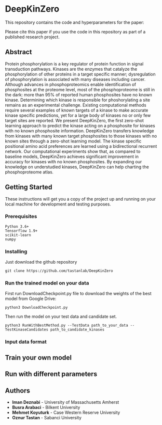 # DeepKinZero
This repository contains the code and hyperparameters for the paper:


Please cite this paper if you use the code in this repository as part of a published research project.

## Abstract
Protein phosphorylation is a key regulator of protein function in signal transduction pathways. Kinases are the enzymes that catalyze the phosphorylation of other proteins in a target specific manner; dysregulation of phosphorylation is associated with many diseases including cancer.  Although advances in phosphoproteomics enable identification of phosphosites at the proteome level, most of the phosphoproteome is still in the dark:  more than 95% of reported human phosphosites have no known kinase. Determining which kinase is responsible for phoshorylating a site remains as an experimental challenge. Existing computational methods require several examples of known targets of a kinase to make accurate kinase specific predictions, yet for a large body of kinases no or only few target sites are reported. We present DeepKinZero, the first zero-shot learning approach to predict the kinase acting on a phosphosite for kinases with no known phosphosite information. DeepKinZero transfers knowledge from kinases with many known target phosphosites to those kinases with no known sites through a zero-shot learning model. The kinase specific positional amino acid preferences are learned using a  bidirectional recurrent network. Our computational experiments show that, as compared to baseline models, DeepKinZero achieves significant improvement in accuracy for kinases with no known phosphosites. By expanding  our knowledge on understudied kinases, DeepKinZero can help charting the phosphoproteome atlas.

## Getting Started

These instructions will get you a copy of the project up and running on your local machine for development and testing purposes.

### Prerequisites
```
Python 3.6+
Tensorflow 1.9+
scikit-learn
numpy
```

### Installing

Just download the github repository
```
git clone https://github.com/tastanlab/DeepKinZero
```

### Run the trained model on your data
First run DownloadCheckpoint.py file to download the weights of the best model from Google Drive:
```
python3 DownloadCheckpoint.py
```
Then run the model on your test data and candidate set.
```
python3 RunWithBestMethod.py --TestData path_to_your_data --TestKinaseCandidates path_to_candidate_kinases
```

### Input data format

## Train your own model

## Run with different parameters

## Authors

* **Iman Deznabi** - University of Massachusetts Amherst
* **Busra Arabaci** - Bilkent University
* **Mehmet Koyuturk** - Case Western Reserve University
* **Oznur Tastan** - Sabanci University
